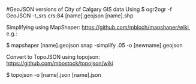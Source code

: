 #GeoJSON versions of City of Calgary GIS data
Using $ ogr2ogr -f GeoJSON -t_srs crs:84 [name].geojson [name].shp

Simplifying using MapShaper: https://github.com/mbloch/mapshaper/wiki, e.g.:

$ mapshaper [name].geojson snap -simplify .05 -o [newname].geojson


Convert to TopoJSON using topojson: https://github.com/mbostock/topojson/wiki

$ topojson -o [name].json [name].json
